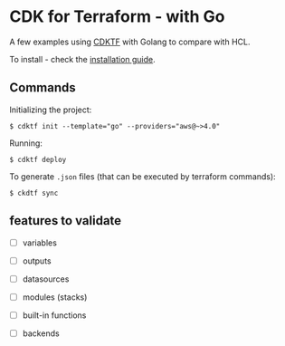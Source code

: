 # CDK for Terraform - with Go

A few examples using [CDKTF](https://developer.hashicorp.com/terraform/cdktf) with Golang to compare with HCL.

To install - check the [installation guide](https://developer.hashicorp.com/terraform/tutorials/cdktf/cdktf-install#install-cdktf).

## Commands
Initializing the project:
```shell
$ cdktf init --template="go" --providers="aws@~>4.0"
```
Running:
```shell
$ cdktf deploy
```

To generate `.json` files (that can be executed by terraform commands):
```shell
$ ckdtf sync
```

## features to validate
 - [ ] variables
 - [ ] outputs
 - [ ] datasources
 - [ ] modules (stacks)
 - [ ] built-in functions
 - [ ] backends
 





